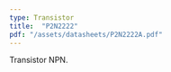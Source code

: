 ```yaml
---
type: Transistor
title:  "P2N2222"
pdf: "/assets/datasheets/P2N2222A.pdf"
---
```


Transistor NPN.

